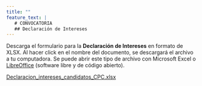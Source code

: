 ```yaml
---
title: ""
feature_text: |
   # CONVOCATORIA
   ## Declaración de Intereses
---
```


Descarga el formulario para la **Declaración de Intereses** en formato de XLSX. Al hacer click en el nombre del documento, se descargará el archivo a tu computadora. Se puede abrir este tipo de archivo con Microsoft Excel o [LibreOffice](https://es.libreoffice.org/) (software libre y de código abierto).
<p></p><p></p>
<p class="long"><a href="{{ site.url }}/documentos/Declaracion_intereses_candidatos_CPS.xlsx">Declaracion_intereses_candidatos_CPC.xlsx</a></p>

